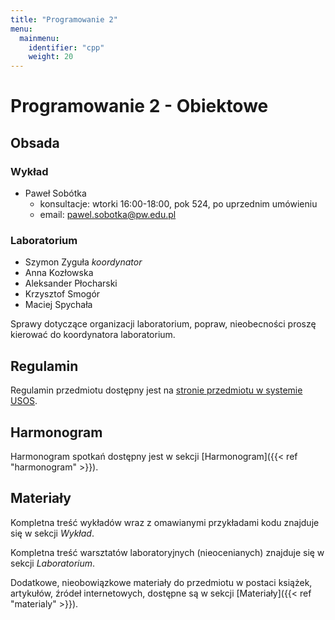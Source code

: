 ```yaml
---
title: "Programowanie 2"
menu:
  mainmenu:
    identifier: "cpp"
    weight: 20
---
```


# Programowanie 2 - Obiektowe

## Obsada

### Wykład

- Paweł Sobótka
    - konsultacje: wtorki 16:00-18:00, pok 524, po uprzednim umówieniu
    - email: pawel.sobotka@pw.edu.pl

### Laboratorium

- Szymon Zyguła *koordynator* 
- Anna Kozłowska
- Aleksander Płocharski
- Krzysztof Smogór
- Maciej Spychała

Sprawy dotyczące organizacji laboratorium, popraw, nieobecności proszę kierować do koordynatora laboratorium.

## Regulamin

Regulamin przedmiotu dostępny jest na [stronie przedmiotu w systemie USOS](
https://usosweb.usos.pw.edu.pl/kontroler.php?_action=katalog2/przedmioty/pokazPrzedmiot&kod=1120-IN000-ISP-0125).

## Harmonogram

Harmonogram spotkań dostępny jest w sekcji [Harmonogram]({{< ref "harmonogram" >}}).

## Materiały

Kompletna treść wykładów wraz z omawianymi przykładami kodu znajduje się w sekcji _Wykład_.

Kompletna treść warsztatów laboratoryjnych (nieocenianych) znajduje się w sekcji _Laboratorium_.

Dodatkowe, nieobowiązkowe materiały do przedmiotu w postaci książek, artykułów, źródeł internetowych, 
dostępne są w sekcji [Materiały]({{< ref "materialy" >}}).